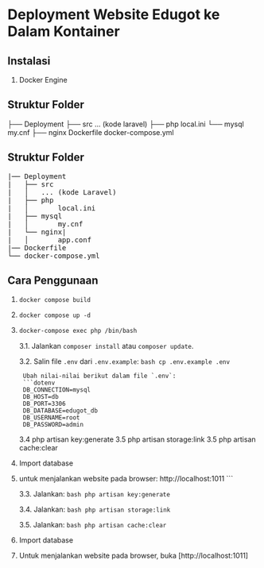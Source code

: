 # Deployment Website Edugot ke Dalam Kontainer

## Instalasi
1. Docker Engine

## Struktur Folder
 ├── Deployment
    ├── src
     ... (kode laravel)
    ├── php
      local.ini
    └── mysql
      my.cnf
    ├── nginx
Dockerfile
docker-compose.yml
## <b>Struktur Folder</b>
<pre>
|── Deployment
|   ├── src
|   │   ... (kode Laravel)
|   ├── php
|   │       local.ini
|   ├── mysql
|   │       my.cnf
|   └── nginx|
|   │       app.conf     
|── Dockerfile
└── docker-compose.yml
</pre>

## Cara Penggunaan

1. `docker compose build`
2. `docker compose up -d`
3. 
    ```bash
    docker-compose exec php /bin/bash
    ```
   
    3.1. Jalankan `composer install` atau `composer update`.
   
    3.2. Salin file `.env` dari `.env.example`:
        ```bash
        cp .env.example .env
        ```

        Ubah nilai-nilai berikut dalam file `.env`:
        ```dotenv
        DB_CONNECTION=mysql
        DB_HOST=db
        DB_PORT=3306
        DB_DATABASE=edugot_db
        DB_USERNAME=root
        DB_PASSWORD=admin
       
    3.4 php artisan key:generate
    3.5 php artisan storage:link
    3.5 php artisan cache:clear
4. Import database 
5. untuk menjalankan website pada browser:
       http://localhost:1011
        ```
   
    3.3. Jalankan:
        ```bash
        php artisan key:generate
        ```
   
    3.4. Jalankan:
        ```bash
        php artisan storage:link
        ```

    3.5. Jalankan:
        ```bash
        php artisan cache:clear
        ```
   
4. Import database
5. Untuk menjalankan website pada browser, buka [http://localhost:1011]





